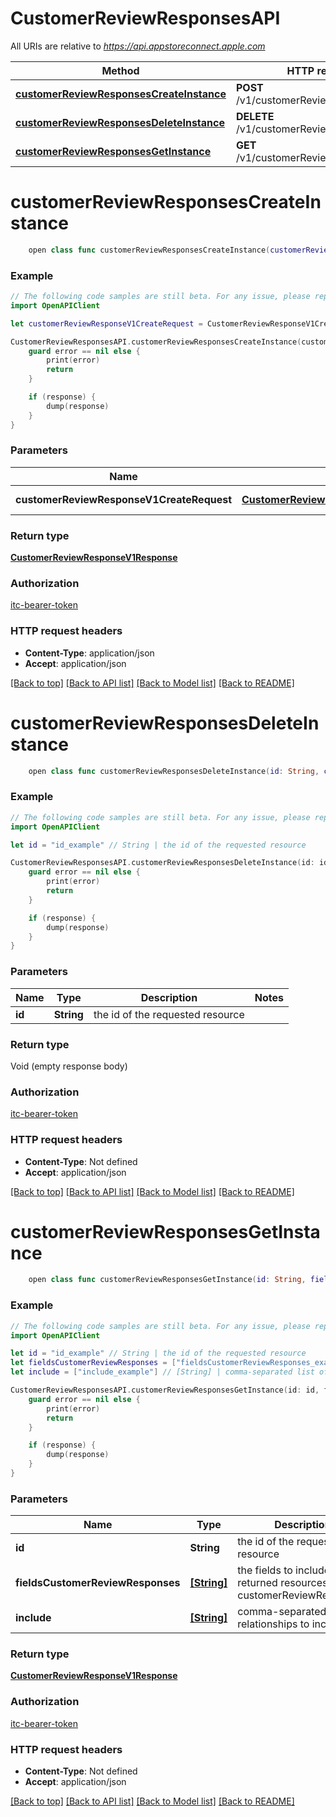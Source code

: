 # CustomerReviewResponsesAPI

All URIs are relative to *https://api.appstoreconnect.apple.com*

Method | HTTP request | Description
------------- | ------------- | -------------
[**customerReviewResponsesCreateInstance**](CustomerReviewResponsesAPI.md#customerreviewresponsescreateinstance) | **POST** /v1/customerReviewResponses | 
[**customerReviewResponsesDeleteInstance**](CustomerReviewResponsesAPI.md#customerreviewresponsesdeleteinstance) | **DELETE** /v1/customerReviewResponses/{id} | 
[**customerReviewResponsesGetInstance**](CustomerReviewResponsesAPI.md#customerreviewresponsesgetinstance) | **GET** /v1/customerReviewResponses/{id} | 


# **customerReviewResponsesCreateInstance**
```swift
    open class func customerReviewResponsesCreateInstance(customerReviewResponseV1CreateRequest: CustomerReviewResponseV1CreateRequest, completion: @escaping (_ data: CustomerReviewResponseV1Response?, _ error: Error?) -> Void)
```



### Example
```swift
// The following code samples are still beta. For any issue, please report via http://github.com/OpenAPITools/openapi-generator/issues/new
import OpenAPIClient

let customerReviewResponseV1CreateRequest = CustomerReviewResponseV1CreateRequest(data: CustomerReviewResponseV1CreateRequest_data(type: "type_example", attributes: CustomerReviewResponseV1CreateRequest_data_attributes(responseBody: "responseBody_example"), relationships: CustomerReviewResponseV1CreateRequest_data_relationships(review: CustomerReviewResponseV1CreateRequest_data_relationships_review(data: CustomerReviewResponseV1_relationships_review_data(type: "type_example", id: "id_example"))))) // CustomerReviewResponseV1CreateRequest | CustomerReviewResponse representation

CustomerReviewResponsesAPI.customerReviewResponsesCreateInstance(customerReviewResponseV1CreateRequest: customerReviewResponseV1CreateRequest) { (response, error) in
    guard error == nil else {
        print(error)
        return
    }

    if (response) {
        dump(response)
    }
}
```

### Parameters

Name | Type | Description  | Notes
------------- | ------------- | ------------- | -------------
 **customerReviewResponseV1CreateRequest** | [**CustomerReviewResponseV1CreateRequest**](CustomerReviewResponseV1CreateRequest.md) | CustomerReviewResponse representation | 

### Return type

[**CustomerReviewResponseV1Response**](CustomerReviewResponseV1Response.md)

### Authorization

[itc-bearer-token](../README.md#itc-bearer-token)

### HTTP request headers

 - **Content-Type**: application/json
 - **Accept**: application/json

[[Back to top]](#) [[Back to API list]](../README.md#documentation-for-api-endpoints) [[Back to Model list]](../README.md#documentation-for-models) [[Back to README]](../README.md)

# **customerReviewResponsesDeleteInstance**
```swift
    open class func customerReviewResponsesDeleteInstance(id: String, completion: @escaping (_ data: Void?, _ error: Error?) -> Void)
```



### Example
```swift
// The following code samples are still beta. For any issue, please report via http://github.com/OpenAPITools/openapi-generator/issues/new
import OpenAPIClient

let id = "id_example" // String | the id of the requested resource

CustomerReviewResponsesAPI.customerReviewResponsesDeleteInstance(id: id) { (response, error) in
    guard error == nil else {
        print(error)
        return
    }

    if (response) {
        dump(response)
    }
}
```

### Parameters

Name | Type | Description  | Notes
------------- | ------------- | ------------- | -------------
 **id** | **String** | the id of the requested resource | 

### Return type

Void (empty response body)

### Authorization

[itc-bearer-token](../README.md#itc-bearer-token)

### HTTP request headers

 - **Content-Type**: Not defined
 - **Accept**: application/json

[[Back to top]](#) [[Back to API list]](../README.md#documentation-for-api-endpoints) [[Back to Model list]](../README.md#documentation-for-models) [[Back to README]](../README.md)

# **customerReviewResponsesGetInstance**
```swift
    open class func customerReviewResponsesGetInstance(id: String, fieldsCustomerReviewResponses: [FieldsCustomerReviewResponses_customerReviewResponsesGetInstance]? = nil, include: [Include_customerReviewResponsesGetInstance]? = nil, completion: @escaping (_ data: CustomerReviewResponseV1Response?, _ error: Error?) -> Void)
```



### Example
```swift
// The following code samples are still beta. For any issue, please report via http://github.com/OpenAPITools/openapi-generator/issues/new
import OpenAPIClient

let id = "id_example" // String | the id of the requested resource
let fieldsCustomerReviewResponses = ["fieldsCustomerReviewResponses_example"] // [String] | the fields to include for returned resources of type customerReviewResponses (optional)
let include = ["include_example"] // [String] | comma-separated list of relationships to include (optional)

CustomerReviewResponsesAPI.customerReviewResponsesGetInstance(id: id, fieldsCustomerReviewResponses: fieldsCustomerReviewResponses, include: include) { (response, error) in
    guard error == nil else {
        print(error)
        return
    }

    if (response) {
        dump(response)
    }
}
```

### Parameters

Name | Type | Description  | Notes
------------- | ------------- | ------------- | -------------
 **id** | **String** | the id of the requested resource | 
 **fieldsCustomerReviewResponses** | [**[String]**](String.md) | the fields to include for returned resources of type customerReviewResponses | [optional] 
 **include** | [**[String]**](String.md) | comma-separated list of relationships to include | [optional] 

### Return type

[**CustomerReviewResponseV1Response**](CustomerReviewResponseV1Response.md)

### Authorization

[itc-bearer-token](../README.md#itc-bearer-token)

### HTTP request headers

 - **Content-Type**: Not defined
 - **Accept**: application/json

[[Back to top]](#) [[Back to API list]](../README.md#documentation-for-api-endpoints) [[Back to Model list]](../README.md#documentation-for-models) [[Back to README]](../README.md)

